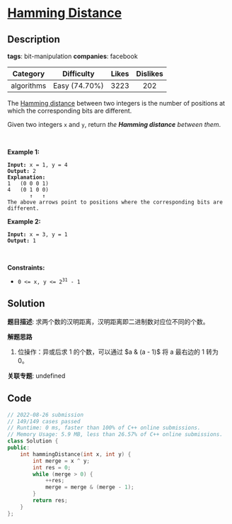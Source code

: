 # [Hamming Distance](https://leetcode.com/problems/hamming-distance/description/)

## Description

**tags**: bit-manipulation
**companies**: facebook

|  Category  |  Difficulty   | Likes | Dislikes |
| :--------: | :-----------: | :---: | :------: |
| algorithms | Easy (74.70%) | 3223  |   202    |

<p>The <a href="https://en.wikipedia.org/wiki/Hamming_distance" target="_blank">Hamming distance</a> between two integers is the number of positions at which the corresponding bits are different.</p>

<p>Given two integers <code>x</code> and <code>y</code>, return <em>the <strong>Hamming distance</strong> between them</em>.</p>

<p>&nbsp;</p>
<p><strong>Example 1:</strong></p>

<pre><code><strong>Input:</strong> x = 1, y = 4
<strong>Output:</strong> 2
<strong>Explanation:</strong>
1   (0 0 0 1)
4   (0 1 0 0)
       &uarr;   &uarr;
The above arrows point to positions where the corresponding bits are different.</code></pre>

<p><strong>Example 2:</strong></p>

<pre><code><strong>Input:</strong> x = 3, y = 1
<strong>Output:</strong> 1</code></pre>

<p>&nbsp;</p>
<p><strong>Constraints:</strong></p>

<ul>
  <li><code>0 &lt;=&nbsp;x, y &lt;= 2<sup>31</sup> - 1</code></li>
</ul>

## Solution

**题目描述**: 求两个数的汉明距离，汉明距离即二进制数对应位不同的个数。

**解题思路**

1. 位操作：异或后求 1 的个数，可以通过 $a & (a - 1)$ 将 a 最右边的 1 转为 0。

**关联专题**: undefined

## Code

```cpp
// 2022-08-26 submission
// 149/149 cases passed
// Runtime: 0 ms, faster than 100% of C++ online submissions.
// Memory Usage: 5.9 MB, less than 26.57% of C++ online submissions.
class Solution {
public:
    int hammingDistance(int x, int y) {
        int merge = x ^ y;
        int res = 0;
        while (merge > 0) {
            ++res;
            merge = merge & (merge - 1);
        }
        return res;
    }
};
```
